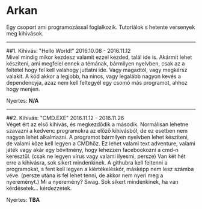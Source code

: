 # Arkan
Egy csoport ami programozással foglalkozik. Tutoriálok s hetente versenyek meg kihivások.

---

##1. Kihivás: "Hello World!"
2016.10.08 - 2016.11.12  
Mivel mindig mikor kezdesz valamit ezzel kezded, talál ide is. Akármit lehet készíteni, ami megfelel ennek a témának, bármilyen nyelvben, csak az a feltétel hogy fel kell valahogy juttatni ide. Vagy magadtól, vagy megkérsz valakit. A kód akkor a legjobb, ha nincs, vagy legalább nagyon kevés a dependencyja, azaz nem kell feltegyél egy csomó más programot, ahhoz hogy menjen.

Nyertes: **N/A**

---

##2. Kihívás: "CMD.EXE"
2016.11.12 - 2016.11.26  
Véget ért az első kihívás, és megkezdődik a második. Normálisan lehetne szavazni a kedvenc programokra az előző kihivásból, de ez esetben nem nagyon lehet alkalmazni.
A programot bármilyen nyelvben lehet készíteni, de valami köze kell legyen a CMDhőz. Ez lehet valami text adventure, valami játék vagy akár egy bővítmény, hogy lehezzen facebookozni a cmd-n keresztűl. (csak ne legyen vírus vagy valami ilyesmi, persze)
Van két hét erre a kihívásra, sok sikert mindenkinek. A githubra kell feltenni a programokat, s fent kell legyen a kiértékeléskór, másképp nem lesz számba véve. (persze utána is fel lehet tenni, de akkor nem nyeri meg a nyereményt.) Mi a nyeremény? Swag.
Sok síkert mindenkinek, ha van kérdésetek... kérdezzetek.

Nyertes: **TBA**
